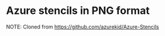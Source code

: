 <h1>Azure stencils in PNG format</h1>
  
NOTE: Cloned from https://github.com/azurekid/Azure-Stencils
